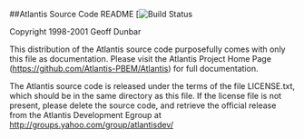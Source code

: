##Atlantis Source Code README
[![Build Status](https://travis-ci.org/Atlantis-PBEM/Atlantis.svg?branch=master)

Copyright 1998-2001 Geoff Dunbar

This distribution of the Atlantis source code purposefully comes with
only this file as documentation. Please visit the Atlantis Project Home
Page (https://github.com/Atlantis-PBEM/Atlantis) for full documentation.

The Atlantis source code is released under the terms of the file
LICENSE.txt, which should be in the same directory as this file. If the
license file is not present, please delete the source code, and retrieve the
official release from the Atlantis Development Egroup at
http://groups.yahoo.com/group/atlantisdev/
